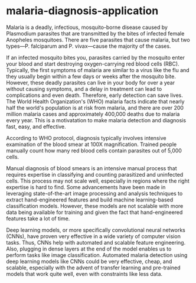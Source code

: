 # malaria-diagnosis-application


Malaria is a deadly, infectious, mosquito-borne disease caused by Plasmodium parasites that are transmitted by the bites of infected female Anopheles mosquitoes. There are five parasites that cause malaria, but two types—P. falciparum and P. vivax—cause the majority of the cases.

If an infected mosquito bites you, parasites carried by the mosquito enter your blood and start destroying oxygen-carrying red blood cells (RBC). Typically, the first symptoms of malaria are similar to a virus like the flu and they usually begin within a few days or weeks after the mosquito bite. However, these deadly parasites can live in your body for over a year without causing symptoms, and a delay in treatment can lead to complications and even death. Therefore, early detection can save lives.
The World Health Organization's (WHO) malaria facts indicate that nearly half the world's population is at risk from malaria, and there are over 200 million malaria cases and approximately 400,000 deaths due to malaria every year. This is a motivatation to make malaria detection and diagnosis fast, easy, and effective.

According to WHO protocol, diagnosis typically involves intensive examination of the blood smear at 100X magnification. Trained people manually count how many red blood cells contain parasites out of 5,000 cells.

Manual diagnosis of blood smears is an intensive manual process that requires expertise in classifying and counting parasitized and uninfected cells. This process may not scale well, especially in regions where the right expertise is hard to find. Some advancements have been made in leveraging state-of-the-art image processing and analysis techniques to extract hand-engineered features and build machine learning-based classification models. However, these models are not scalable with more data being available for training and given the fact that hand-engineered features take a lot of time.

Deep learning models, or more specifically convolutional neural networks (CNNs), have proven very effective in a wide variety of computer vision tasks.
Thus, CNNs help with automated and scalable feature engineering. Also, plugging in dense layers at the end of the model enables us to perform tasks like image classification. Automated malaria detection using deep learning models like CNNs could be very effective, cheap, and scalable, especially with the advent of transfer learning and pre-trained models that work quite well, even with constraints like less data.
